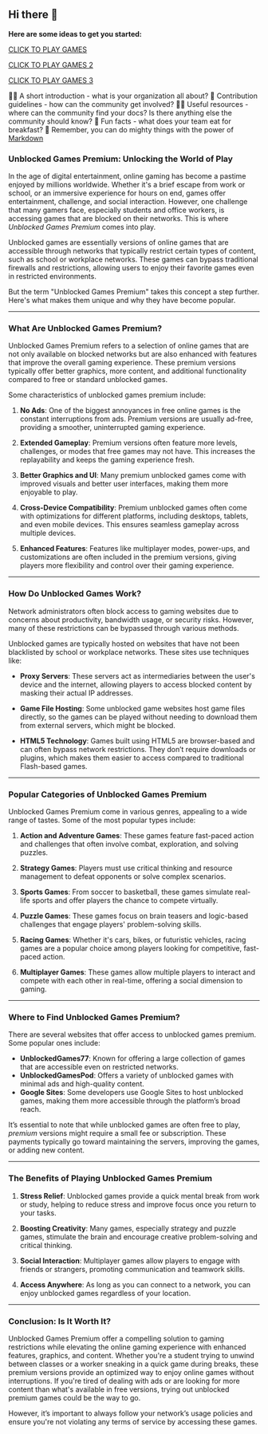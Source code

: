 ## Hi there 👋


**Here are some ideas to get you started:**

<a href="https://retro2.blog/" target="_blank">CLICK TO PLAY GAMES</a> 

<a href="https://classroom1.space" target="_blank">CLICK TO PLAY GAMES 2</a>

<a href="https://magar-io.com" target="_blank">CLICK TO PLAY GAMES 3</a>


🙋‍♀️ A short introduction - what is your organization all about?
🌈 Contribution guidelines - how can the community get involved?
👩‍💻 Useful resources - where can the community find your docs? Is there anything else the community should know?
🍿 Fun facts - what does your team eat for breakfast?
🧙 Remember, you can do mighty things with the power of [Markdown](https://docs.github.com/github/writing-on-github/getting-started-with-writing-and-formatting-on-github/basic-writing-and-formatting-syntax)

### Unblocked Games Premium: Unlocking the World of Play

In the age of digital entertainment, online gaming has become a pastime enjoyed by millions worldwide. Whether it's a brief escape from work or school, or an immersive experience for hours on end, games offer entertainment, challenge, and social interaction. However, one challenge that many gamers face, especially students and office workers, is accessing games that are blocked on their networks. This is where *Unblocked Games Premium* comes into play.

Unblocked games are essentially versions of online games that are accessible through networks that typically restrict certain types of content, such as school or workplace networks. These games can bypass traditional firewalls and restrictions, allowing users to enjoy their favorite games even in restricted environments.

But the term "Unblocked Games Premium" takes this concept a step further. Here's what makes them unique and why they have become popular.

---

### What Are Unblocked Games Premium?

Unblocked Games Premium refers to a selection of online games that are not only available on blocked networks but are also enhanced with features that improve the overall gaming experience. These premium versions typically offer better graphics, more content, and additional functionality compared to free or standard unblocked games.

Some characteristics of unblocked games premium include:

1. **No Ads**: One of the biggest annoyances in free online games is the constant interruptions from ads. Premium versions are usually ad-free, providing a smoother, uninterrupted gaming experience.
  
2. **Extended Gameplay**: Premium versions often feature more levels, challenges, or modes that free games may not have. This increases the replayability and keeps the gaming experience fresh.

3. **Better Graphics and UI**: Many premium unblocked games come with improved visuals and better user interfaces, making them more enjoyable to play.

4. **Cross-Device Compatibility**: Premium unblocked games often come with optimizations for different platforms, including desktops, tablets, and even mobile devices. This ensures seamless gameplay across multiple devices.

5. **Enhanced Features**: Features like multiplayer modes, power-ups, and customizations are often included in the premium versions, giving players more flexibility and control over their gaming experience.

---

### How Do Unblocked Games Work?

Network administrators often block access to gaming websites due to concerns about productivity, bandwidth usage, or security risks. However, many of these restrictions can be bypassed through various methods.

Unblocked games are typically hosted on websites that have not been blacklisted by school or workplace networks. These sites use techniques like:

- **Proxy Servers**: These servers act as intermediaries between the user's device and the internet, allowing players to access blocked content by masking their actual IP addresses.
  
- **Game File Hosting**: Some unblocked game websites host game files directly, so the games can be played without needing to download them from external servers, which might be blocked.

- **HTML5 Technology**: Games built using HTML5 are browser-based and can often bypass network restrictions. They don’t require downloads or plugins, which makes them easier to access compared to traditional Flash-based games.

---

### Popular Categories of Unblocked Games Premium

Unblocked Games Premium come in various genres, appealing to a wide range of tastes. Some of the most popular types include:

1. **Action and Adventure Games**: These games feature fast-paced action and challenges that often involve combat, exploration, and solving puzzles.

2. **Strategy Games**: Players must use critical thinking and resource management to defeat opponents or solve complex scenarios.

3. **Sports Games**: From soccer to basketball, these games simulate real-life sports and offer players the chance to compete virtually.

4. **Puzzle Games**: These games focus on brain teasers and logic-based challenges that engage players' problem-solving skills.

5. **Racing Games**: Whether it's cars, bikes, or futuristic vehicles, racing games are a popular choice among players looking for competitive, fast-paced action.

6. **Multiplayer Games**: These games allow multiple players to interact and compete with each other in real-time, offering a social dimension to gaming.

---

### Where to Find Unblocked Games Premium?

There are several websites that offer access to unblocked games premium. Some popular ones include:

- **UnblockedGames77**: Known for offering a large collection of games that are accessible even on restricted networks.
- **UnblockedGamesPod**: Offers a variety of unblocked games with minimal ads and high-quality content.
- **Google Sites**: Some developers use Google Sites to host unblocked games, making them more accessible through the platform’s broad reach.

It’s essential to note that while unblocked games are often free to play, *premium* versions might require a small fee or subscription. These payments typically go toward maintaining the servers, improving the games, or adding new content.

---

### The Benefits of Playing Unblocked Games Premium

1. **Stress Relief**: Unblocked games provide a quick mental break from work or study, helping to reduce stress and improve focus once you return to your tasks.

2. **Boosting Creativity**: Many games, especially strategy and puzzle games, stimulate the brain and encourage creative problem-solving and critical thinking.

3. **Social Interaction**: Multiplayer games allow players to engage with friends or strangers, promoting communication and teamwork skills.

4. **Access Anywhere**: As long as you can connect to a network, you can enjoy unblocked games regardless of your location.

---

### Conclusion: Is It Worth It?

Unblocked Games Premium offer a compelling solution to gaming restrictions while elevating the online gaming experience with enhanced features, graphics, and content. Whether you're a student trying to unwind between classes or a worker sneaking in a quick game during breaks, these premium versions provide an optimized way to enjoy online games without interruptions. If you're tired of dealing with ads or are looking for more content than what's available in free versions, trying out unblocked premium games could be the way to go.

However, it’s important to always follow your network’s usage policies and ensure you're not violating any terms of service by accessing these games.

